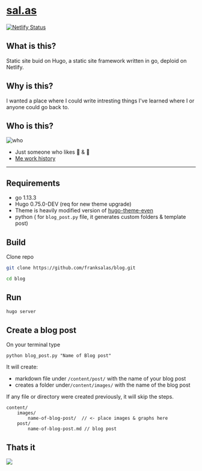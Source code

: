 # [sal.as](https://sal.as/)
[![Netlify Status](https://api.netlify.com/api/v1/badges/124ccdcb-5d4c-45b2-84f9-cf0034e6a579/deploy-status)](https://app.netlify.com/sites/compassionate-lalande-a9440c/deploys)

## What is this?
Static site buid on Hugo, a static site  framework written in go,  deploid on Netlify.
## Why is this?
I wanted a place where I could write intresting things I've learned where I or anyone could go back to.

## Who is this?

![who](https://media.giphy.com/media/3tHXbjKLm2tkfMMgA0/giphy.gif)


- Just someone who likes :pizza: & :bread:
- [Me work  history](https://www.linkedin.com/in/frank-salas/)

---
## Requirements
- go 1.13.3
- Hugo 0.75.0-DEV (req for new theme upgrade)
- Theme is heavily modified version of [hugo-theme-even](https://github.com/olOwOlo/hugo-theme-even)
- python ( for `blog_post.py` file, it generates custom folders & template post)

## Build
Clone repo

```bash
git clone https://github.com/franksalas/blog.git

cd blog
```
## Run
```bash
hugo server
```

## Create a blog post

On your terminal type

```$
python blog_post.py "Name of Blog post"
```
It will create:
- markdown file under `/content/post/` with the name of your blog post
- creates a folder under`/content/images/` with the name of the blog post

If any file or directory were created previously, it will skip the steps.


```
content/
    images/
        name-of-blog-post/  // <- place images & graphs here
    post/
        name-of-blog-post.md // blog post
```

## Thats it

![](https://media.giphy.com/media/xT0Gqr2V8DpUGdKgcU/giphy.gif)